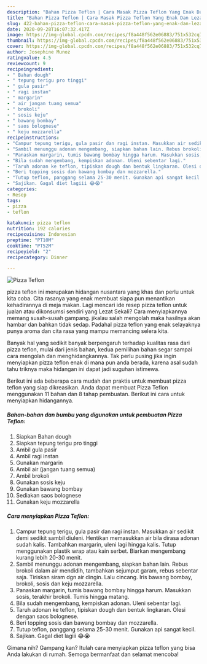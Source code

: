 ```yaml
---
description: "Bahan Pizza Teflon | Cara Masak Pizza Teflon Yang Enak Dan Lezat"
title: "Bahan Pizza Teflon | Cara Masak Pizza Teflon Yang Enak Dan Lezat"
slug: 422-bahan-pizza-teflon-cara-masak-pizza-teflon-yang-enak-dan-lezat
date: 2020-09-28T16:07:32.417Z
image: https://img-global.cpcdn.com/recipes/f8a448f562e06883/751x532cq70/pizza-teflon-foto-resep-utama.jpg
thumbnail: https://img-global.cpcdn.com/recipes/f8a448f562e06883/751x532cq70/pizza-teflon-foto-resep-utama.jpg
cover: https://img-global.cpcdn.com/recipes/f8a448f562e06883/751x532cq70/pizza-teflon-foto-resep-utama.jpg
author: Josephine Munoz
ratingvalue: 4.5
reviewcount: 9
recipeingredient:
- " Bahan dough"
- " tepung terigu pro tinggi"
- " gula pasir"
- " ragi instan"
- " margarin"
- " air jangan tuang semua"
- " brokoli"
- " sosis keju"
- " bawang bombay"
- " saos bolognese"
- " keju mozzarella"
recipeinstructions:
- "Campur tepung terigu, gula pasir dan ragi instan. Masukkan air sedikit demi sedikit sambil diuleni. Hentikan memasukkan air bila dirasa adonan sudah kalis. Tambahkan margarin, uleni lagi hingga kalis. Tutup menggunakan plastik wrap atau kain serbet. Biarkan mengembang kurang lebih 20-30 menit."
- "Sambil menunggu adonan mengembang, siapkan bahan lain. Rebus brokoli dalam air mendidih, tambahkan sejumput garam, rebus sebentar saja. Tiriskan siram dgn air dingin. Lalu cincang. Iris bawang bombay, brokoli, sosis dan keju mozzarella."
- "Panaskan margarin, tumis bawang bombay hingga harum. Masukkan sosis, terakhir brokoli. Tumis hingga matang."
- "Bila sudah mengembang, kempiskan adonan. Uleni sebentar lagi."
- "Taruh adonan ke teflon, tipiskan dough dan bentuk lingkaran. Olesi dengan saos bolognese."
- "Beri topping sosis dan bawang bombay dan mozzarella."
- "Tutup teflon, panggang selama 25-30 menit. Gunakan api sangat kecil."
- "Sajikan. Gagal diet lagiii 😂😭"
categories:
- Resep
tags:
- pizza
- teflon

katakunci: pizza teflon 
nutrition: 192 calories
recipecuisine: Indonesian
preptime: "PT10M"
cooktime: "PT52M"
recipeyield: "2"
recipecategory: Dinner

---
```



![Pizza Teflon](https://img-global.cpcdn.com/recipes/f8a448f562e06883/751x532cq70/pizza-teflon-foto-resep-utama.jpg)


pizza teflon ini merupakan hidangan nusantara yang khas dan perlu untuk kita coba. Cita rasanya yang enak membuat siapa pun menantikan kehadirannya di meja makan.
Lagi mencari ide resep pizza teflon untuk jualan atau dikonsumsi sendiri yang Lezat Sekali? Cara menyiapkannya memang susah-susah gampang. jikalau salah mengolah maka hasilnya akan hambar dan bahkan tidak sedap. Padahal pizza teflon yang enak selayaknya punya aroma dan cita rasa yang mampu memancing selera kita.



Banyak hal yang sedikit banyak berpengaruh terhadap kualitas rasa dari pizza teflon, mulai dari jenis bahan, kedua pemilihan bahan segar sampai cara mengolah dan menghidangkannya. Tak perlu pusing jika ingin menyiapkan pizza teflon enak di mana pun anda berada, karena asal sudah tahu triknya maka hidangan ini dapat jadi suguhan istimewa.


Berikut ini ada beberapa cara mudah dan praktis untuk membuat pizza teflon yang siap dikreasikan. Anda dapat membuat Pizza Teflon menggunakan 11 bahan dan 8 tahap pembuatan. Berikut ini cara untuk menyiapkan hidangannya.

<!--inarticleads1-->

##### Bahan-bahan dan bumbu yang digunakan untuk pembuatan Pizza Teflon:

1. Siapkan  Bahan dough
1. Siapkan  tepung terigu pro tinggi
1. Ambil  gula pasir
1. Ambil  ragi instan
1. Gunakan  margarin
1. Ambil  air (jangan tuang semua)
1. Ambil  brokoli
1. Gunakan  sosis keju
1. Gunakan  bawang bombay
1. Sediakan  saos bolognese
1. Gunakan  keju mozzarella




<!--inarticleads2-->

##### Cara menyiapkan Pizza Teflon:

1. Campur tepung terigu, gula pasir dan ragi instan. Masukkan air sedikit demi sedikit sambil diuleni. Hentikan memasukkan air bila dirasa adonan sudah kalis. Tambahkan margarin, uleni lagi hingga kalis. Tutup menggunakan plastik wrap atau kain serbet. Biarkan mengembang kurang lebih 20-30 menit.
1. Sambil menunggu adonan mengembang, siapkan bahan lain. Rebus brokoli dalam air mendidih, tambahkan sejumput garam, rebus sebentar saja. Tiriskan siram dgn air dingin. Lalu cincang. Iris bawang bombay, brokoli, sosis dan keju mozzarella.
1. Panaskan margarin, tumis bawang bombay hingga harum. Masukkan sosis, terakhir brokoli. Tumis hingga matang.
1. Bila sudah mengembang, kempiskan adonan. Uleni sebentar lagi.
1. Taruh adonan ke teflon, tipiskan dough dan bentuk lingkaran. Olesi dengan saos bolognese.
1. Beri topping sosis dan bawang bombay dan mozzarella.
1. Tutup teflon, panggang selama 25-30 menit. Gunakan api sangat kecil.
1. Sajikan. Gagal diet lagiii 😂😭




Gimana nih? Gampang kan? Itulah cara menyiapkan pizza teflon yang bisa Anda lakukan di rumah. Semoga bermanfaat dan selamat mencoba!
